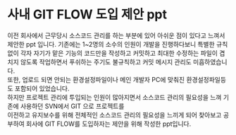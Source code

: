 # 사내 GIT FLOW 도입 제안 ppt #

이전 회사에서 근무당시 소스코드 관리를 하는 부분에 있어 아쉬운 점이 있다고 느껴서 제안한 ppt 입니다.
기존에는 1~2명의 소수의 인원이 개발을 진행하다보니 특별한 규칙 없이 각자 자기가 맡은 기능의 코드만을 작성하고 커밋하고
최대한 수정하는 파일이 겹치지 않도록 작업하면서 푸쉬하는 주기도 불규칙하고 커밋 메시지 관리도 미흡하였습니다.  
또한, 업로드 되면 안되는 환경설정파일이나 메인 개발자 PC에 맞춰진 환경설정파일등도 포함되어 있었습니다.    
하지만 프로젝트 관리에 투입되는 인원이 많아지면서 소스코드 관리의 필요성을 느껴 기존에 사용하던 SVN에서 GIT 으로 프로젝트를  
이전하고 유지보수를 위해 전체적인 소스코드 관리의 필요성을 느끼게 되어 찾아보고 공부하여 회사에 GIT FLOW를 도입하자는 제안을 위해 
작성한 ppt입니다.

